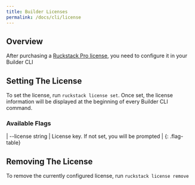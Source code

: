 ```yaml
---
title: Builder Licenses
permalink: /docs/cli/license
---
```


## Overview

After purchasing a [Ruckstack Pro license](/pro), you need to configure it in your Builder CLI

## Setting The License

To set the license, run `ruckstack license set`. Once set, the license information will be displayed at the beginning 
of every Builder CLI command.

### Available Flags

| \--license string | License key. If not set, you will be prompted |
{: .flag-table}

## Removing The License

To remove the currently configured license, run `ruckstack license remove`
